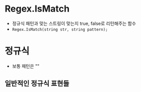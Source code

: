 # Regex.IsMatch
- 정규식 패턴과 맞는 스트링이 맞는지 true, false로 리턴해주는 함수
- `Regex.IsMatch(string str, string pattern);`
# 정규식 

- 보통 패턴은 ""

## 일반적인 정규식 표현들
